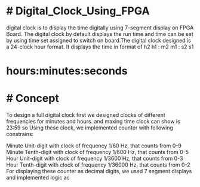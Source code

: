 # # Digital_Clock_Using_FPGA
digital clock is to display the time digitally using 7-segment display on FPGA Board. The digital clock by default displays the run time and time can be set by using time set assigned to switch on board.The digital clock designed is a 24-clock hour format. It displays the time in format of h2 h1 : m2 m1 : s2 s1 
# hours:minutes:seconds

# # Concept
To design a full digital clock first we designed clocks of different frequencies for minutes and hours. and maxing time clock can show is 23:59 so Using these clock, we implemented counter with following constrains:

Minute Unit-digit with clock of frequency 1/60 Hz, that counts from 0-9
Minute Tenth-digit with clock of frequency 1/600 Hz, that counts from 0-5
Hour Unit-digit with clock of frequency 1/3600 Hz, that counts from 0-3
Hour Tenth-digit with clock of frequency 1/36000 Hz, that counts from 0-2
For displaying these counter as decimal digits, we used 7 segment displays and implemented logic ac
